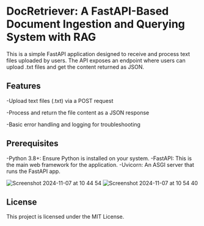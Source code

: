 # DocRetriever: A FastAPI-Based Document Ingestion and Querying System with RAG

This is a simple FastAPI application designed to receive and process text files uploaded by users. The API exposes an endpoint where users can upload .txt files and get the content returned as JSON.

## Features
-Upload text files (.txt) via a POST request

-Process and return the file content as a JSON response

-Basic error handling and logging for troubleshooting

## Prerequisites
-Python 3.8+: Ensure Python is installed on your system.
-FastAPI: This is the main web framework for the application.
-Uvicorn: An ASGI server that runs the FastAPI app.

![Screenshot 2024-11-07 at 10 44 54](https://github.com/user-attachments/assets/9978a210-ee2f-41dd-a47a-2b9e32cccc94)
![Screenshot 2024-11-07 at 10 54 40](https://github.com/user-attachments/assets/2cf877a4-04b0-4250-aa81-b2b5268e9b46)

## License
This project is licensed under the MIT License.
